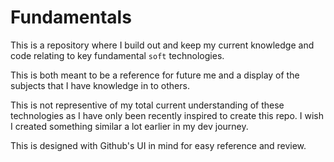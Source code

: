 # Fundamentals

This is a repository where I build out and keep my current knowledge and code relating to key fundamental `soft` technologies.

This is both meant to be a reference for future me and a display of the subjects that I have knowledge in to others.

This is not representive of my total current understanding of these technologies as I have only been recently inspired to create this repo. I wish I created something similar a lot earlier in my dev journey.

This is designed with Github's UI in mind for easy reference and review.